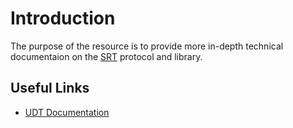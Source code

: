 # Introduction

The purpose of the resource is to provide more in-depth technical documentaion
on the [SRT](https://github.com/Haivision/srt/) protocol and library.

## Useful Links

* [UDT Documentation](http://udt.sourceforge.net/doc.html)

